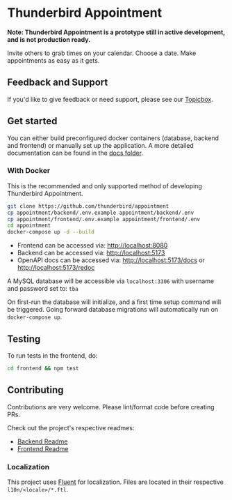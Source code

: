 # Thunderbird Appointment

**Note: Thunderbird Appointment is a prototype still in active development, and is not production ready.**

Invite others to grab times on your calendar. Choose a date. Make appointments as easy as it gets.

## Feedback and Support

If you'd like to give feedback or need support, please see our [Topicbox](https://thunderbird.topicbox.com/groups/services).

## Get started

You can either build preconfigured docker containers (database, backend and frontend) or manually set up the application. A more detailed documentation can be found in the [docs folder](./docs/README.md).

### With Docker

This is the recommended and only supported method of developing Thunderbird Appointment.

```bash
git clone https://github.com/thunderbird/appointment
cp appointment/backend/.env.example appointment/backend/.env
cp appointment/frontend/.env.example appointment/frontend/.env
cd appointment
docker-compose up -d --build
```

* Frontend can be accessed via: <http://localhost:8080>
* Backend can be accessed via: <http://localhost:5173>
* OpenAPI docs can be accessed via: <http://localhost:5173/docs> or <http://localhost:5173/redoc>

A MySQL database will be accessible via `localhost:3306` with username and password set to: `tba`

On first-run the database will initialize, and a first time setup command will be triggered. Going forward database migrations will automatically run on `docker-compose up`.

## Testing

To run tests in the frontend, do:

```bash
cd frontend && npm test
```

## Contributing

Contributions are very welcome. Please lint/format code before creating PRs.

Check out the project's respective readmes:
* [Backend Readme](backend/README.md)
* [Frontend Readme](frontend/README.md)

### Localization

This project uses [Fluent](https://projectfluent.org/) for localization. Files are located in their respective `l10n/<locale>/*.ftl`.
